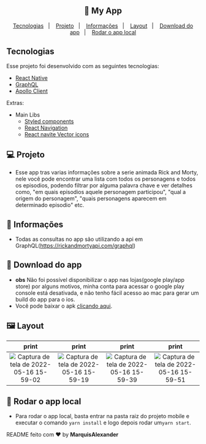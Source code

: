 <h1 align="center"></h1>

<h2 align="center">
  🚀 My App
</h2>

<p align="center">
  <a href="#-tecnologias">Tecnologias</a>&nbsp;&nbsp;&nbsp;|&nbsp;&nbsp;&nbsp;
  <a href="#-projeto">Projeto</a>&nbsp;&nbsp;&nbsp;|&nbsp;&nbsp;&nbsp;
  <a href="#-informações">Informações</a>&nbsp;&nbsp;&nbsp;|&nbsp;&nbsp;&nbsp;
  <a href="#-layout">Layout</a>&nbsp;&nbsp;&nbsp;|&nbsp;&nbsp;&nbsp;
  <a href="#-download-do-app">Download do app</a>&nbsp;&nbsp;&nbsp;|&nbsp;&nbsp;&nbsp;
  <a href="#-rodar-o-app-local">Rodar o app local</a>
</p>

## Tecnologias

Esse projeto foi desenvolvido com as seguintes tecnologias:

- [React Native](https://facebook.github.io/react-native/)
- [GraphQL](https://graphql.org/)
- [Apollo Client](https://www.apollographql.com/docs/react/)

Extras:

- Main Libs
  - [Styled components](https://styled-components.com/)
  - [React Navigation](https://reactnavigation.org/)
  - [React navite Vector icons](https://github.com/oblador/react-native-vector-icons)

## 💻 Projeto
- Esse app tras varias informações sobre a serie animada Rick and Morty, nele você pode encontrar uma lista com todos os personagens e todos os episodios, podendo filtrar por alguma palavra chave e ver detalhes como, "em quais episodios aquele personagem participou", "qual a origem do personagem", "quais personagens aparecem em determinado episodio" etc.

## 🤔 Informações
- Todas as consultas no app são utilizando a api em GraphQL(https://rickandmortyapi.com/graphql)

## 📲 Download do app
- **obs** Não foi possível disponibilizar o app nas lojas(google play/app store) por alguns motivos, minha conta para acessar o google play console está desativada, e não tenho fácil acesso ao mac para gerar um build do app para o ios. 
- Você pode baixar o apk [clicando aqui](https://1drv.ms/u/s!As_3qllp8SMYhpUeVYMqt4qFrbGIfA?e=LOcBte).

## 🖼 Layout

print|print|print|print
:--:|:--:|:--:|:--:
![Captura de tela de 2022-05-16 15-59-02](https://user-images.githubusercontent.com/51330232/168663871-82fd685e-3d8e-4c10-9f96-94b78c4bdf86.png)|![Captura de tela de 2022-05-16 15-59-19](https://user-images.githubusercontent.com/51330232/168663877-e95ffede-ee0d-4322-a2da-346af88e8499.png)|![Captura de tela de 2022-05-16 15-59-39](https://user-images.githubusercontent.com/51330232/168663881-b43e39a3-fb5e-4742-a341-fe3a88c0ccdf.png)|![Captura de tela de 2022-05-16 15-59-51](https://user-images.githubusercontent.com/51330232/168663884-c474256e-764f-45fe-aac2-a28f7aab28b1.png)
## 🧪 Rodar o app local
- Para rodar o app local, basta entrar na pasta raiz do projeto mobile e executar o comando `yarn install` e logo depois rodar um`yarn start`.

README feito com ❤️ by **MarquisAlexander**
